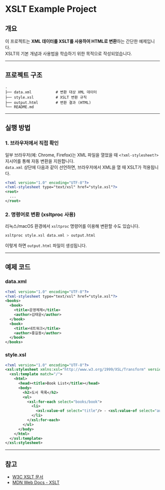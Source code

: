 # XSLT Example Project

## 개요
이 프로젝트는 **XML 데이터를 XSLT를 사용하여 HTML로 변환**하는 간단한 예제입니다.  
XSLT의 기본 개념과 사용법을 학습하기 위한 목적으로 작성되었습니다.  

---

## 프로젝트 구조
```
.
├── data.xml           # 변환 대상 XML 데이터
├── style.xsl          # XSLT 변환 규칙
├── output.html        # 변환 결과 (HTML)
└── README.md
```

---

## 실행 방법

### 1. 브라우저에서 직접 확인
일부 브라우저(예: Chrome, Firefox)는 XML 파일을 열었을 때 `<?xml-stylesheet?>` 지시어를 통해 자동 변환을 지원합니다.  
`data.xml` 상단에 다음과 같이 선언하면, 브라우저에서 XML을 열 때 XSLT가 적용됩니다.

```xml
<?xml version="1.0" encoding="UTF-8"?>
<?xml-stylesheet type="text/xsl" href="style.xsl"?>
<root>
  ...
</root>
```

### 2. 명령어로 변환 (xsltproc 사용)
리눅스/macOS 환경에서 `xsltproc` 명령어를 이용해 변환할 수도 있습니다.

```bash
xsltproc style.xsl data.xml > output.html
```

이렇게 하면 `output.html` 파일이 생성됩니다.

---

## 예제 코드

### data.xml
```xml
<?xml version="1.0" encoding="UTF-8"?>
<?xml-stylesheet type="text/xsl" href="style.xsl"?>
<books>
  <book>
    <title>운영체제</title>
    <author>김태윤</author>
  </book>
  <book>
    <title>네트워크</title>
    <author>홍길동</author>
  </book>
</books>
```

### style.xsl
```xml
<?xml version="1.0" encoding="UTF-8"?>
<xsl:stylesheet xmlns:xsl="http://www.w3.org/1999/XSL/Transform" version="1.0">
  <xsl:template match="/">
    <html>
      <head><title>Book List</title></head>
      <body>
        <h2>도서 목록</h2>
        <ul>
          <xsl:for-each select="books/book">
            <li>
              <xsl:value-of select="title"/> - <xsl:value-of select="author"/>
            </li>
          </xsl:for-each>
        </ul>
      </body>
    </html>
  </xsl:template>
</xsl:stylesheet>
```

---

## 참고
- [W3C XSLT 문서](https://www.w3.org/TR/xslt/)  
- [MDN Web Docs - XSLT](https://developer.mozilla.org/ko/docs/Web/XSLT)
